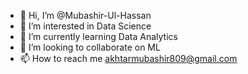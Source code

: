 - 👋 Hi, I’m @Mubashir-Ul-Hassan
- 👀 I’m interested in Data Science
- 🌱 I’m currently learning Data Analytics
- 💞️ I’m looking to collaborate on ML
- 📫 How to reach me akhtarmubashir809@gmail.com

<!---
Mubashir-Ul-Hassan/Mubashir-Ul-Hassan is a ✨ special ✨ repository because its `README.md` (this file) appears on your GitHub profile.
You can click the Preview link to take a look at your changes.
--->
